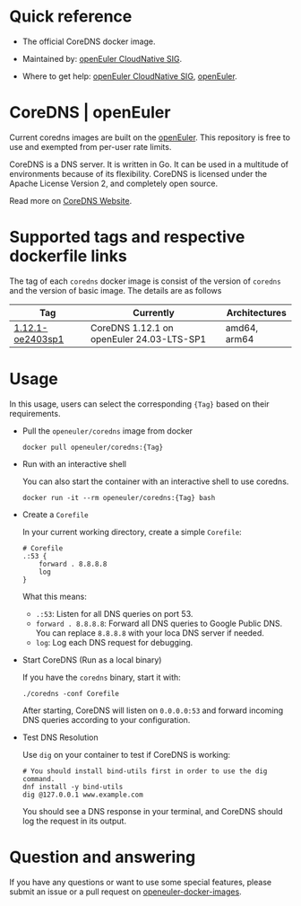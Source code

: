 # Quick reference

- The official CoreDNS docker image.

- Maintained by: [openEuler CloudNative SIG](https://gitee.com/openeuler/cloudnative).

- Where to get help: [openEuler CloudNative SIG](https://gitee.com/openeuler/cloudnative), [openEuler](https://gitee.com/openeuler/community).

# CoreDNS | openEuler
Current coredns images are built on the [openEuler](https://repo.openeuler.org/). This repository is free to use and exempted from per-user rate limits.

CoreDNS is a DNS server. It is written in Go. It can be used in a multitude of environments because of its flexibility. CoreDNS is licensed under the Apache License Version 2, and completely open source.

Read more on [CoreDNS Website](https://coredns.io/).

# Supported tags and respective dockerfile links
The tag of each `coredns` docker image is consist of the version of `coredns` and the version of basic image. The details are as follows

| Tag                                                                                                                               | Currently                                 | Architectures |
|-----------------------------------------------------------------------------------------------------------------------------------|-------------------------------------------|---------------|
| [1.12.1-oe2403sp1](https://gitee.com/openeuler/openeuler-docker-images/blob/master/Cloud/coredns/1.12.1/24.03-lts-sp1/Dockerfile) | CoreDNS 1.12.1 on openEuler 24.03-LTS-SP1 | amd64, arm64  |

# Usage
In this usage, users can select the corresponding `{Tag}` based on their requirements.

- Pull the `openeuler/coredns` image from docker

	```
	docker pull openeuler/coredns:{Tag}
	```

- Run with an interactive shell

    You can also start the container with an interactive shell to use coredns.
    ```
    docker run -it --rm openeuler/coredns:{Tag} bash
    ```
  
- Create a `Corefile`
  
    In your current working directory, create a simple `Corefile`:
    ```
    # Corefile
    .:53 {
        forward . 8.8.8.8
        log
    }
    ```
    What this means:
    * `.:53`: Listen for all DNS queries on port 53.
    * `forward . 8.8.8.8`: Forward all DNS queries to Google Public DNS. You can replace `8.8.8.8` with your loca DNS server if needed.
    * `log`: Log each DNS request for debugging.

- Start CoreDNS (Run as a local binary)
   
    If you have the `coredns` binary, start it with:
    ```   
    ./coredns -conf Corefile
    ```
    After starting, CoreDNS will listen on `0.0.0.0:53` and forward incoming DNS queries according to your configuration.
    
- Test DNS Resolution

    Use `dig` on your container to test if CoreDNS is working:
    ```
    # You should install bind-utils first in order to use the dig command.
    dnf install -y bind-utils
    dig @127.0.0.1 www.example.com
    ```
    You should see a DNS response in your terminal, and CoreDNS should log the request in its output.
  
# Question and answering
If you have any questions or want to use some special features, please submit an issue or a pull request on [openeuler-docker-images](https://gitee.com/openeuler/openeuler-docker-images).